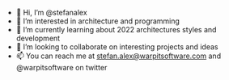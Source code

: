 - 👋 Hi, I’m @stefanalex
- 👀 I’m interested in architecture and programming
- 🌱 I’m currently learning about 2022 architectures styles and development
- 💞️ I’m looking to collaborate on interesting projects and ideas
- 📫 You can reach me at stefan.alex@warpitsoftware.com and @warpitsoftware on twitter

<!---
stefanalex/stefanalex is a ✨ special ✨ repository because its `README.md` (this file) appears on your GitHub profile.
You can click the Preview link to take a look at your changes.
--->
